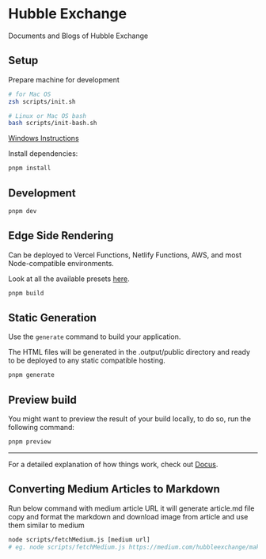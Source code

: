 # Hubble Exchange

Documents and Blogs of Hubble Exchange

## Setup

Prepare machine for development

```bash
# for Mac OS
zsh scripts/init.sh

# Linux or Mac OS bash
bash scripts/init-bash.sh

```

[Windows Instructions](./scripts/WINDOWS.md)

Install dependencies:

```bash
pnpm install
```

## Development

```bash
pnpm dev
```

## Edge Side Rendering

Can be deployed to Vercel Functions, Netlify Functions, AWS, and most Node-compatible environments.

Look at all the available presets [here](https://v3.nuxtjs.org/guide/deploy/presets).

```bash
pnpm build
```

## Static Generation

Use the `generate` command to build your application.

The HTML files will be generated in the .output/public directory and ready to be deployed to any static compatible hosting.

```bash
pnpm generate
```

## Preview build

You might want to preview the result of your build locally, to do so, run the following command:

```bash
pnpm preview
```

---

For a detailed explanation of how things work, check out [Docus](https://docus.dev).

## Converting Medium Articles to Markdown

Run below command with medium article URL it will generate article.md file copy and format the markdown and download image from article and use them similar to medium

```bash
node scripts/fetchMedium.js [medium url]
# eg. node scripts/fetchMedium.js https://medium.com/hubbleexchange/makers-in-hubble-vamm-part-2-54eb9845b0b7
```
